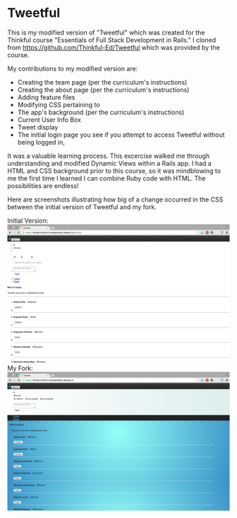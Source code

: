 Tweetful
=============

This is my modified version of "Tweetful" which was created for the Thinkful course "Essentials of Full Stack Development in Rails."
I cloned from https://github.com/Thinkful-Ed/Tweetful which was provided by the course.

My contributions to my modified version are:
* Creating the team page (per the curriculum's instructions)
* Creating the about page (per the curriculum's instructions)
* Adding feature files
* Modifying CSS pertaining to
 * The app's background (per the curriculum's instructions)
 * Current User Info Box
 * Tweet display
 * The initial login page you see if you attempt to access Tweetful without being logged in,

It was a valuable learning process. This excercise walked me through understanding and modified Dynamic Views within a Rails app.
I had a HTML and CSS background prior to this course, so it was mindblowing to me the first time I learned I can combine Ruby code with HTML.
The possibilities are endless!

Here are screenshots illustrating how big of a change occurred in the CSS between the initial version of Tweetful and my fork.

Initial Version:
![Screenshot of the initial version of Tweetful](app/assets/images/tweetfulInitialLook.png?raw=true "Initial version of Tweetful")
My Fork:
![Screenshot of my fork of Tweetful](app/assets/images/tweetfulRevised.png?raw=true "My fork of Tweetful")
